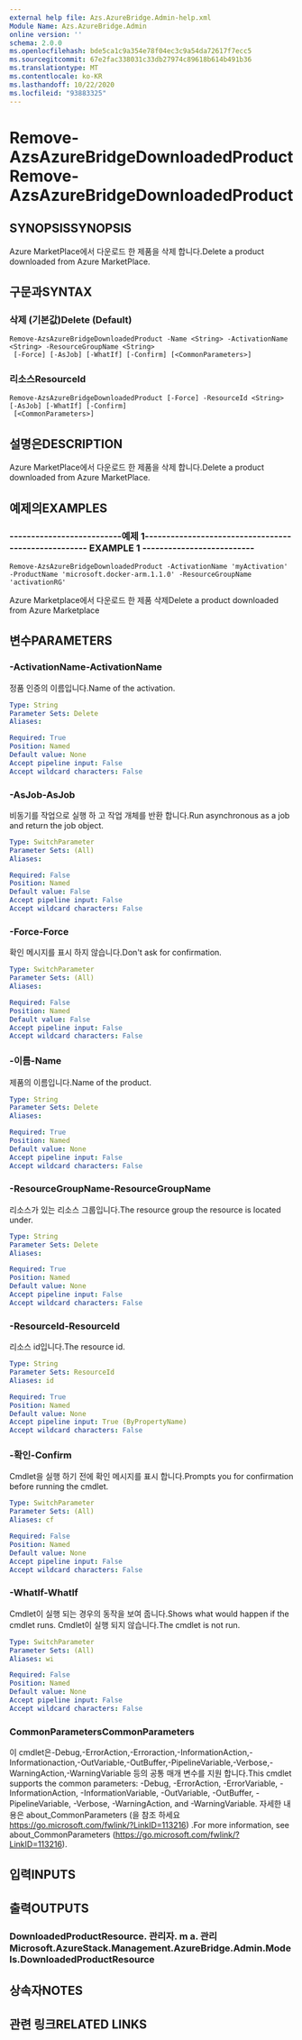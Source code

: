 ```yaml
---
external help file: Azs.AzureBridge.Admin-help.xml
Module Name: Azs.AzureBridge.Admin
online version: ''
schema: 2.0.0
ms.openlocfilehash: bde5ca1c9a354e78f04ec3c9a54da72617f7ecc5
ms.sourcegitcommit: 67e2fac338031c33db27974c89618b614b491b36
ms.translationtype: MT
ms.contentlocale: ko-KR
ms.lasthandoff: 10/22/2020
ms.locfileid: "93883325"
---
```

# <span data-ttu-id="d51b1-101">Remove-AzsAzureBridgeDownloadedProduct</span><span class="sxs-lookup"><span data-stu-id="d51b1-101">Remove-AzsAzureBridgeDownloadedProduct</span></span>

## <span data-ttu-id="d51b1-102">SYNOPSIS</span><span class="sxs-lookup"><span data-stu-id="d51b1-102">SYNOPSIS</span></span>
<span data-ttu-id="d51b1-103">Azure MarketPlace에서 다운로드 한 제품을 삭제 합니다.</span><span class="sxs-lookup"><span data-stu-id="d51b1-103">Delete a product downloaded from Azure MarketPlace.</span></span>

## <span data-ttu-id="d51b1-104">구문과</span><span class="sxs-lookup"><span data-stu-id="d51b1-104">SYNTAX</span></span>

### <span data-ttu-id="d51b1-105">삭제 (기본값)</span><span class="sxs-lookup"><span data-stu-id="d51b1-105">Delete (Default)</span></span>
```
Remove-AzsAzureBridgeDownloadedProduct -Name <String> -ActivationName <String> -ResourceGroupName <String>
 [-Force] [-AsJob] [-WhatIf] [-Confirm] [<CommonParameters>]
```

### <span data-ttu-id="d51b1-106">리소스</span><span class="sxs-lookup"><span data-stu-id="d51b1-106">ResourceId</span></span>
```
Remove-AzsAzureBridgeDownloadedProduct [-Force] -ResourceId <String> [-AsJob] [-WhatIf] [-Confirm]
 [<CommonParameters>]
```

## <span data-ttu-id="d51b1-107">설명은</span><span class="sxs-lookup"><span data-stu-id="d51b1-107">DESCRIPTION</span></span>
<span data-ttu-id="d51b1-108">Azure MarketPlace에서 다운로드 한 제품을 삭제 합니다.</span><span class="sxs-lookup"><span data-stu-id="d51b1-108">Delete a product downloaded from Azure MarketPlace.</span></span>

## <span data-ttu-id="d51b1-109">예제의</span><span class="sxs-lookup"><span data-stu-id="d51b1-109">EXAMPLES</span></span>

### <span data-ttu-id="d51b1-110">--------------------------예제 1--------------------------</span><span class="sxs-lookup"><span data-stu-id="d51b1-110">-------------------------- EXAMPLE 1 --------------------------</span></span>
```
Remove-AzsAzureBridgeDownloadedProduct -ActivationName 'myActivation' -ProductName 'microsoft.docker-arm.1.1.0' -ResourceGroupName 'activationRG'
```

<span data-ttu-id="d51b1-111">Azure Marketplace에서 다운로드 한 제품 삭제</span><span class="sxs-lookup"><span data-stu-id="d51b1-111">Delete a product downloaded from Azure Marketplace</span></span>

## <span data-ttu-id="d51b1-112">변수</span><span class="sxs-lookup"><span data-stu-id="d51b1-112">PARAMETERS</span></span>

### <span data-ttu-id="d51b1-113">-ActivationName</span><span class="sxs-lookup"><span data-stu-id="d51b1-113">-ActivationName</span></span>
<span data-ttu-id="d51b1-114">정품 인증의 이름입니다.</span><span class="sxs-lookup"><span data-stu-id="d51b1-114">Name of the activation.</span></span>

```yaml
Type: String
Parameter Sets: Delete
Aliases: 

Required: True
Position: Named
Default value: None
Accept pipeline input: False
Accept wildcard characters: False
```

### <span data-ttu-id="d51b1-115">-AsJob</span><span class="sxs-lookup"><span data-stu-id="d51b1-115">-AsJob</span></span>
<span data-ttu-id="d51b1-116">비동기를 작업으로 실행 하 고 작업 개체를 반환 합니다.</span><span class="sxs-lookup"><span data-stu-id="d51b1-116">Run asynchronous as a job and return the job object.</span></span>

```yaml
Type: SwitchParameter
Parameter Sets: (All)
Aliases: 

Required: False
Position: Named
Default value: False
Accept pipeline input: False
Accept wildcard characters: False
```

### <span data-ttu-id="d51b1-117">-Force</span><span class="sxs-lookup"><span data-stu-id="d51b1-117">-Force</span></span>
<span data-ttu-id="d51b1-118">확인 메시지를 표시 하지 않습니다.</span><span class="sxs-lookup"><span data-stu-id="d51b1-118">Don't ask for confirmation.</span></span>

```yaml
Type: SwitchParameter
Parameter Sets: (All)
Aliases: 

Required: False
Position: Named
Default value: False
Accept pipeline input: False
Accept wildcard characters: False
```

### <span data-ttu-id="d51b1-119">-이름</span><span class="sxs-lookup"><span data-stu-id="d51b1-119">-Name</span></span>
<span data-ttu-id="d51b1-120">제품의 이름입니다.</span><span class="sxs-lookup"><span data-stu-id="d51b1-120">Name of the product.</span></span>

```yaml
Type: String
Parameter Sets: Delete
Aliases: 

Required: True
Position: Named
Default value: None
Accept pipeline input: False
Accept wildcard characters: False
```

### <span data-ttu-id="d51b1-121">-ResourceGroupName</span><span class="sxs-lookup"><span data-stu-id="d51b1-121">-ResourceGroupName</span></span>
<span data-ttu-id="d51b1-122">리소스가 있는 리소스 그룹입니다.</span><span class="sxs-lookup"><span data-stu-id="d51b1-122">The resource group the resource is located under.</span></span>

```yaml
Type: String
Parameter Sets: Delete
Aliases: 

Required: True
Position: Named
Default value: None
Accept pipeline input: False
Accept wildcard characters: False
```

### <span data-ttu-id="d51b1-123">-ResourceId</span><span class="sxs-lookup"><span data-stu-id="d51b1-123">-ResourceId</span></span>
<span data-ttu-id="d51b1-124">리소스 id입니다.</span><span class="sxs-lookup"><span data-stu-id="d51b1-124">The resource id.</span></span>

```yaml
Type: String
Parameter Sets: ResourceId
Aliases: id

Required: True
Position: Named
Default value: None
Accept pipeline input: True (ByPropertyName)
Accept wildcard characters: False
```

### <span data-ttu-id="d51b1-125">-확인</span><span class="sxs-lookup"><span data-stu-id="d51b1-125">-Confirm</span></span>
<span data-ttu-id="d51b1-126">Cmdlet을 실행 하기 전에 확인 메시지를 표시 합니다.</span><span class="sxs-lookup"><span data-stu-id="d51b1-126">Prompts you for confirmation before running the cmdlet.</span></span>

```yaml
Type: SwitchParameter
Parameter Sets: (All)
Aliases: cf

Required: False
Position: Named
Default value: None
Accept pipeline input: False
Accept wildcard characters: False
```

### <span data-ttu-id="d51b1-127">-WhatIf</span><span class="sxs-lookup"><span data-stu-id="d51b1-127">-WhatIf</span></span>
<span data-ttu-id="d51b1-128">Cmdlet이 실행 되는 경우의 동작을 보여 줍니다.</span><span class="sxs-lookup"><span data-stu-id="d51b1-128">Shows what would happen if the cmdlet runs.</span></span>
<span data-ttu-id="d51b1-129">Cmdlet이 실행 되지 않습니다.</span><span class="sxs-lookup"><span data-stu-id="d51b1-129">The cmdlet is not run.</span></span>

```yaml
Type: SwitchParameter
Parameter Sets: (All)
Aliases: wi

Required: False
Position: Named
Default value: None
Accept pipeline input: False
Accept wildcard characters: False
```

### <span data-ttu-id="d51b1-130">CommonParameters</span><span class="sxs-lookup"><span data-stu-id="d51b1-130">CommonParameters</span></span>
<span data-ttu-id="d51b1-131">이 cmdlet은-Debug,-ErrorAction,-Erroraction,-InformationAction,-Informationaction,-OutVariable,-OutBuffer,-PipelineVariable,-Verbose,-WarningAction,-WarningVariable 등의 공통 매개 변수를 지원 합니다.</span><span class="sxs-lookup"><span data-stu-id="d51b1-131">This cmdlet supports the common parameters: -Debug, -ErrorAction, -ErrorVariable, -InformationAction, -InformationVariable, -OutVariable, -OutBuffer, -PipelineVariable, -Verbose, -WarningAction, and -WarningVariable.</span></span> <span data-ttu-id="d51b1-132">자세한 내용은 about_CommonParameters (을 참조 하세요 https://go.microsoft.com/fwlink/?LinkID=113216) .</span><span class="sxs-lookup"><span data-stu-id="d51b1-132">For more information, see about_CommonParameters (https://go.microsoft.com/fwlink/?LinkID=113216).</span></span>

## <span data-ttu-id="d51b1-133">입력</span><span class="sxs-lookup"><span data-stu-id="d51b1-133">INPUTS</span></span>

## <span data-ttu-id="d51b1-134">출력</span><span class="sxs-lookup"><span data-stu-id="d51b1-134">OUTPUTS</span></span>

### <span data-ttu-id="d51b1-135">DownloadedProductResource. 관리자. m a. 관리</span><span class="sxs-lookup"><span data-stu-id="d51b1-135">Microsoft.AzureStack.Management.AzureBridge.Admin.Models.DownloadedProductResource</span></span>

## <span data-ttu-id="d51b1-136">상속자</span><span class="sxs-lookup"><span data-stu-id="d51b1-136">NOTES</span></span>

## <span data-ttu-id="d51b1-137">관련 링크</span><span class="sxs-lookup"><span data-stu-id="d51b1-137">RELATED LINKS</span></span>

